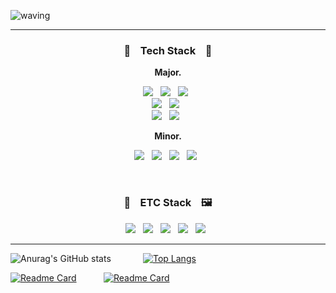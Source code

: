 ![waving](https://capsule-render.vercel.app/api?type=waving&height=200&text=Jae%20Han%20%20Song&fontAlign=70&fontAlignY=35&color=gradient&desc=Welcome%20to%20Jaehan's%20Github%20page&descAlign=77.5&descAlignY=62&customColorList=26&animation=fadeIn&fontColor=495E4D)

---

<h3 align="center">🔨  &nbsp;&nbsp; Tech Stack &nbsp;&nbsp;  🔨</h3>
<p align="center"><b>Major.</b></p>
<p align="center">
  <img src="https://img.shields.io/badge/Javascript-F7DF1E?style=for-the-badge&logo=Javascript&logoColor=white"/>&nbsp;&nbsp;
  <img src="https://img.shields.io/badge/C%2B%2B-00599C?style=for-the-badge&logo=C%2B%2B&logoColor=white""/>&nbsp;&nbsp;
  <img src="https://img.shields.io/badge/C%23%20-239120?style=for-the-badge&logo=C%20Sharp&logoColor=white"/>&nbsp;&nbsp;<br>
  <img src="https://img.shields.io/badge/HTML5-E34F26?style=for-the-badge&logo=HTML5&logoColor=white"/>&nbsp;&nbsp;
  <img src="https://img.shields.io/badge/CSS3-1572B6?style=for-the-badge&logo=CSS3&logoColor=white"/>&nbsp;&nbsp;<br>
  <img src="https://img.shields.io/badge/React-61DAFB?style=for-the-badge&logo=React&logoColor=white"/>&nbsp;&nbsp;
  <img src="https://img.shields.io/badge/styled_components-DB7093?style=for-the-badge&logo=styled-components&logoColor=white"/>&nbsp;&nbsp;
</p>
<p align="center"><b>Minor.</b></p>
<p align="center">
  <img src="https://img.shields.io/badge/Typescript-3178C6?style=for-the-badge&logo=Typescript&logoColor=white"/>&nbsp;&nbsp;
  <img src="https://img.shields.io/badge/Next.js-222222?style=for-the-badge&logo=Next.js&logoColor=white"/>&nbsp;&nbsp;
  <img src="https://img.shields.io/badge/Unity-222222?style=for-the-badge&logo=Unity&logoColor=white"/>&nbsp;&nbsp;
  <img src="https://img.shields.io/badge/Storybook-pink?style=for-the-badge&logo=Storybook&logoColor=white"/>&nbsp;&nbsp;
</p>
<br>
<h3 align="center">🎥  &nbsp;&nbsp; ETC Stack &nbsp;&nbsp;  🖼️</h3>
<p align="center">
  <img src="https://img.shields.io/badge/After Effects-9999FF?style=for-the-badge&logo=AdobeAfterEffects&logoColor=white"/>&nbsp;&nbsp;
  <img src="https://img.shields.io/badge/Illustrator-FF9A00?style=for-the-badge&logo=AdobeIllustrator&logoColor=white"/>&nbsp;&nbsp;
  <img src="https://img.shields.io/badge/Photoshop-31A8FF?style=for-the-badge&logo=AdobePhotoshop&logoColor=white"/>&nbsp;&nbsp;
  <img src="https://img.shields.io/badge/Premiere Pro-9999FF?style=for-the-badge&logo=AdobePremierePro&logoColor=white"/>&nbsp;&nbsp;
  <img src="https://img.shields.io/badge/Adobe XD-FF61F6?style=for-the-badge&logo=AdobeXD&logoColor=white"/>&nbsp;&nbsp;
</p>
                                                                                                 
***


![Anurag's GitHub stats](https://github-readme-stats.vercel.app/api?username=Wisesaturn&theme=vue&show_icons=true)
&nbsp;&nbsp;&nbsp;&nbsp;&nbsp;&nbsp;&nbsp;&nbsp;&nbsp;&nbsp;&nbsp;
[![Top Langs](https://github-readme-stats.vercel.app/api/top-langs/?username=Wisesaturn&langs_count=3)](https://github.com/anuraghazra/github-readme-stats)

[![Readme Card](https://github-readme-stats.vercel.app/api/pin/?username=Wisesaturn&theme=vue&repo=wisesaturn)](https://github.com/Wisesaturn/wisesaturn)
&nbsp;&nbsp;&nbsp;&nbsp;&nbsp;&nbsp;&nbsp;&nbsp;&nbsp;
[![Readme Card](https://github-readme-stats.vercel.app/api/pin/?username=Wisesaturn&theme=vue&repo=study-blog)](https://github.com/Wisesaturn/study-blog)

<!-- 참고
1. Header : https://github.com/kyechan99/capsule-render

2. 뱃지
<a href="링크걸_주소"><img src="https://img.shields.io/badge/쓰고자하는_텍스트-컬러코드?style=flat&logo=simpleicons에서_아이콘이름&logoColor=white&link=내링크"/></a>
https://simpleicons.org/
https://shields.io/
-->
